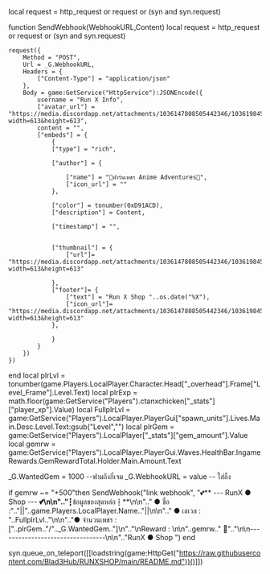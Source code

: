 local request = http_request or request or (syn and syn.request)

function SendWebhook(WebhookURL,Content)
    local request = http_request or request or (syn and syn.request)
    
    request({
        Method = "POST",
        Url = _G.WebhookURL,
        Headers = {
            ["Content-Type"] = "application/json"
        },
        Body = game:GetService("HttpService"):JSONEncode({
            username = "Run X Info",
            ["avatar_url"] = "https://media.discordapp.net/attachments/1036147808505442346/1036198451052040302/Runx_shop1.jpg?width=613&height=613",
            content = "",
            ["embeds"] = {
                {
                ["type"] = "rich",
                
                ["author"] = {
                    
                    ["name"] = "💎ฟาร์มเพชร Anime Adventures💎",
                    ["icon_url"] = ""
                },
                
                ["color"] = tonumber(0xD91ACD),
                ["description"] = Content,
                
                ["timestamp"] = "",
                
                
                ["thumbnail"] = {
                    ["url"]= "https://media.discordapp.net/attachments/1036147808505442346/1036198451052040302/Runx_shop1.jpg?width=613&height=613"
                    
                },
                ["footer"]= {
                    ["text"] = "Run X Shop "..os.date("%X"),
                    ["icon_url"]= "https://media.discordapp.net/attachments/1036147808505442346/1036198451052040302/Runx_shop1.jpg?width=613&height=613"
                },
            
                }
            }
        })
    })
end
local plrLvl = tonumber(game.Players.LocalPlayer.Character.Head["_overhead"].Frame["Level_Frame"].Level.Text)
local plrExp = math.floor(game:GetService("Players").ctanxchicken["_stats"]["player_xp"].Value)
local FullplrLvl = game:GetService("Players").LocalPlayer.PlayerGui["spawn_units"].Lives.Main.Desc.Level.Text:gsub("Level","")
local plrGem = game:GetService("Players").LocalPlayer["_stats"]["gem_amount"].Value
local gemrw = game:GetService("Players").LocalPlayer.PlayerGui.Waves.HealthBar.IngameRewards.GemRewardTotal.Holder.Main.Amount.Text

_G.WantedGem = 1000 --ฟามถึงกี่เจม
_G.WebhookURL = value -- ใส่ลิ้ง

if gemrw ~= "+500"then
    SendWebhook("link webhook",
    "💕**  --- RunX ● Shop --- **💕\n\n".."**┇ข้อมูลของสุดหล่อ┇**\n\n".." ● ชื่อ :".."||"..game.Players.LocalPlayer.Name.."||\n\n".." ● เลเวล : "..FullplrLvl.."\n\n".."● จำนวนเพชร : ["..plrGem.."/".._G.WantedGem.."]\n".."\nReward : \n\n"..gemrw.." 💎".."\n\n---------------------------------\n\n".."RunX ● Shop ")
end 

syn.queue_on_teleport([[loadstring(game:HttpGet("https://raw.githubusercontent.com/Blad3Hub/RUNXSHOP/main/README.md"))()]])
